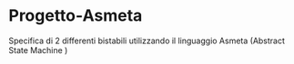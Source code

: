# Progetto-Asmeta
Specifica di 2 differenti bistabili utilizzando il linguaggio Asmeta (Abstract State Machine )
